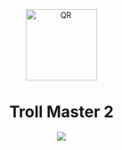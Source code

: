 <div align="center">
  <img src="https://user-images.githubusercontent.com/87349335/146358904-432ceef0-0a41-4ec2-992e-d0848921f60f.png" width="128" alt="QR" />
   <h1>Troll Master 2</h1>
   <p></p>
   <img src="https://user-images.githubusercontent.com/87349335/146394980-2e8e594a-86ea-4bfa-a613-4944efa7b7eb.png" />
</div>